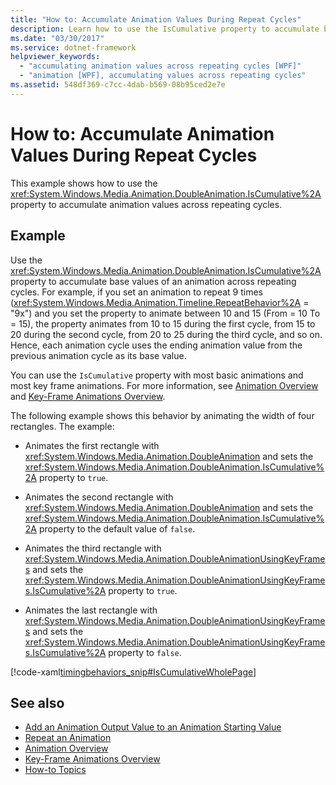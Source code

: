 ```yaml
---
title: "How to: Accumulate Animation Values During Repeat Cycles"
description: Learn how to use the IsCumulative property to accumulate base values of an animation across repeating cycles.
ms.date: "03/30/2017"
ms.service: dotnet-framework
helpviewer_keywords: 
  - "accumulating animation values across repeating cycles [WPF]"
  - "animation [WPF], accumulating values across repeating cycles"
ms.assetid: 548df369-c7cc-4dab-b569-08b95ced2e7e
---
```

# How to: Accumulate Animation Values During Repeat Cycles

This example shows how to use the <xref:System.Windows.Media.Animation.DoubleAnimation.IsCumulative%2A> property to accumulate animation values across repeating cycles.  
  
## Example  

Use the <xref:System.Windows.Media.Animation.DoubleAnimation.IsCumulative%2A> property to accumulate base values of an animation across repeating cycles. For example, if you set an animation to repeat 9 times (<xref:System.Windows.Media.Animation.Timeline.RepeatBehavior%2A> = "9x") and you set the property to animate between 10 and 15 (From = 10 To = 15), the property animates from 10 to 15 during the first cycle, from 15 to 20 during the second cycle, from 20 to 25 during the third cycle, and so on. Hence, each animation cycle uses the ending animation value from the previous animation cycle as its base value.  
  
You can use the `IsCumulative` property with most basic animations and most key frame animations. For more information, see [Animation Overview](animation-overview.md) and [Key-Frame Animations Overview](key-frame-animations-overview.md).  
  
The following example shows this behavior by animating the width of four rectangles. The example:  
  
- Animates the first rectangle with <xref:System.Windows.Media.Animation.DoubleAnimation> and sets the <xref:System.Windows.Media.Animation.DoubleAnimation.IsCumulative%2A> property to `true`.  
  
- Animates the second rectangle with <xref:System.Windows.Media.Animation.DoubleAnimation> and sets the <xref:System.Windows.Media.Animation.DoubleAnimation.IsCumulative%2A> property to the default value of `false`.  
  
- Animates the third rectangle with <xref:System.Windows.Media.Animation.DoubleAnimationUsingKeyFrames> and sets the <xref:System.Windows.Media.Animation.DoubleAnimationUsingKeyFrames.IsCumulative%2A> property to `true`.  
  
- Animates the last rectangle with <xref:System.Windows.Media.Animation.DoubleAnimationUsingKeyFrames> and sets the <xref:System.Windows.Media.Animation.DoubleAnimationUsingKeyFrames.IsCumulative%2A> property to `false`.  
  
[!code-xaml[timingbehaviors_snip#IsCumulativeWholePage](~/samples/snippets/csharp/VS_Snippets_Wpf/timingbehaviors_snip/CSharp/IsCumulativeExample.xaml#iscumulativewholepage)]  
  
## See also

- [Add an Animation Output Value to an Animation Starting Value](how-to-add-an-animation-output-value-to-an-animation-starting-value.md)
- [Repeat an Animation](how-to-repeat-an-animation.md)
- [Animation Overview](animation-overview.md)
- [Key-Frame Animations Overview](key-frame-animations-overview.md)
- [How-to Topics](animation-and-timing-how-to-topics.md)
